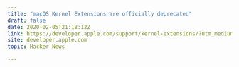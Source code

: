 ```yaml
---
title: "macOS Kernel Extensions are officially deprecated"
draft: false
date: 2020-02-05T21:18:12Z
link: https://developer.apple.com/support/kernel-extensions/?utm_medium=RSS&utm_source=hune
site: developer.apple.com
topic: Hacker News  

---
```

